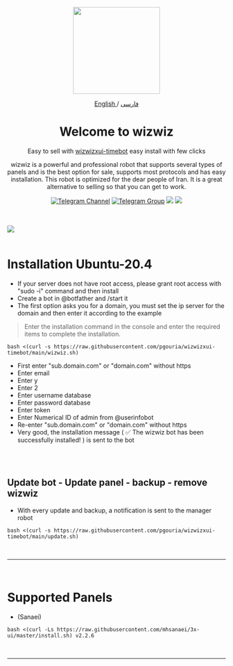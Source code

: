 <p align="center">
  <a href="https://github.com/wizwizdev/wizwizxui-timebot" target="_blank" rel="noopener noreferrer">
    <picture>
      <source media="(prefers-color-scheme: dark)" srcset="https://user-images.githubusercontent.com/27927279/227711552-d2bc1089-5666-477b-9be7-d7e50a5286dc.png">
      <img width="200" height="200" src="https://user-images.githubusercontent.com/27927279/227711552-d2bc1089-5666-477b-9be7-d7e50a5286dc.png">
    </picture>
  </a>
</p> 

<p align="center">
	<a href="./README.md">
	English
	</a>
	/
	<a href="./README-fa.md">
	فارسی
	</a>

</p>

<h1 align="center"/>Welcome to wizwiz</h1>

<p align="center">
Easy to sell with <a href="https://github.com/wizwizdev/wizwizxui-timebot">wizwizxui-timebot</a> easy install with few clicks
</p>

<p align="center">
wizwiz is a powerful and professional robot that supports several types of panels and is the best option for sale, supports most protocols and has easy installation. This robot is optimized for the dear people of Iran. It is a great alternative to selling so that you can get to work.
</p>


<div align=center>

[![Telegram Channel](https://img.shields.io/endpoint?label=Channel&style=flat-square&url=https%3A%2F%2Ftg.sumanjay.workers.dev%2Fwizwizch&color=blue)](https://telegram.dog/wizwizch)
[![Telegram Group](https://img.shields.io/endpoint?color=neon&label=Support%20Group&style=flat-square&url=https%3A%2F%2Ftg.sumanjay.workers.dev%2Fwizwizdev)](https://telegram.dog/wizwizdev)
<img src="https://img.shields.io/github/license/wizwizdev/wizwizxui-timebot?style=flat-square" />
<img src="https://img.shields.io/github/v/release/wizwizdev/wizwizxui-timebot.svg" />
<!-- <img src="https://visitor-badge.glitch.me/badge?page_id=wizwizdev.wizwizdev" />
 -->
</div>

<br>
<br>
    <a align="center">
        <img src="https://github.com/wizwizdev/wizwizxui-timebot/assets/27927279/f6635ea5-ab26-4c64-a7b8-952203f79763" />
    </a>     
<br>
<br>

# Installation Ubuntu-20.4 


- If your server does not have root access, please grant root access with "sudo -i" command and then install
- Create a bot in @botfather and /start it
- The first option asks you for a domain, you must set the ip server for the domain and then enter it according to the example
> Enter the installation command in the console and enter the required items to complete the installation.
```
bash <(curl -s https://raw.githubusercontent.com/pgouria/wizwizxui-timebot/main/wizwiz.sh)
```
- First enter "sub.domain.com" or "domain.com" without https
- Enter email
- Enter y
- Enter 2
- Enter username database
- Enter password database
- Enter token
- Enter Numerical ID of admin from @userinfobot
- Re-enter "sub.domain.com" or "domain.com" without https
- Very good, the installation message ( ✅ The wizwiz bot has been successfully installed! ) is sent to the bot

<br>
<br>

## Update bot - Update panel - backup - remove wizwiz

- With every update and backup, a notification is sent to the manager robot
```
bash <(curl -s https://raw.githubusercontent.com/pgouria/wizwizxui-timebot/main/update.sh)
```

<br>

<hr>

<br>


# Supported Panels



- (Sanaei)
````
bash <(curl -Ls https://raw.githubusercontent.com/mhsanaei/3x-ui/master/install.sh) v2.2.6
````



<br>
<hr>
<br>
